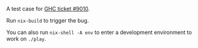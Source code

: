 A test case for [GHC ticket #9010](https://ghc.haskell.org/trac/ghc/ticket/9010#comment:6).

Run `nix-build` to trigger the bug.

You can also run `nix-shell -A env` to enter a development environment to work on `./play`.
